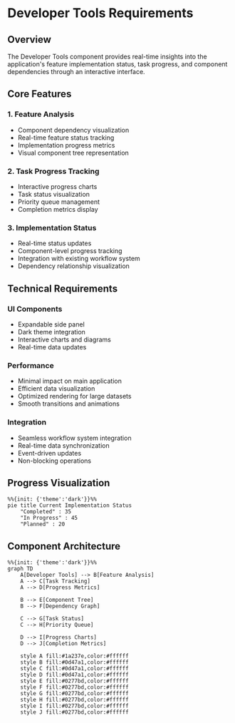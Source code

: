 # Developer Tools Requirements

## Overview
The Developer Tools component provides real-time insights into the application's feature implementation status, task progress, and component dependencies through an interactive interface.

## Core Features

### 1. Feature Analysis
- Component dependency visualization
- Real-time feature status tracking
- Implementation progress metrics
- Visual component tree representation

### 2. Task Progress Tracking
- Interactive progress charts
- Task status visualization
- Priority queue management
- Completion metrics display

### 3. Implementation Status
- Real-time status updates
- Component-level progress tracking
- Integration with existing workflow system
- Dependency relationship visualization

## Technical Requirements

### UI Components
- Expandable side panel
- Dark theme integration
- Interactive charts and diagrams
- Real-time data updates

### Performance
- Minimal impact on main application
- Efficient data visualization
- Optimized rendering for large datasets
- Smooth transitions and animations

### Integration
- Seamless workflow system integration
- Real-time data synchronization
- Event-driven updates
- Non-blocking operations

## Progress Visualization

```mermaid
%%{init: {'theme':'dark'}}%%
pie title Current Implementation Status
    "Completed" : 35
    "In Progress" : 45
    "Planned" : 20
```

## Component Architecture

```mermaid
%%{init: {'theme':'dark'}}%%
graph TD
    A[Developer Tools] --> B[Feature Analysis]
    A --> C[Task Tracking]
    A --> D[Progress Metrics]
    
    B --> E[Component Tree]
    B --> F[Dependency Graph]
    
    C --> G[Task Status]
    C --> H[Priority Queue]
    
    D --> I[Progress Charts]
    D --> J[Completion Metrics]
    
    style A fill:#1a237e,color:#ffffff
    style B fill:#0d47a1,color:#ffffff
    style C fill:#0d47a1,color:#ffffff
    style D fill:#0d47a1,color:#ffffff
    style E fill:#0277bd,color:#ffffff
    style F fill:#0277bd,color:#ffffff
    style G fill:#0277bd,color:#ffffff
    style H fill:#0277bd,color:#ffffff
    style I fill:#0277bd,color:#ffffff
    style J fill:#0277bd,color:#ffffff
```